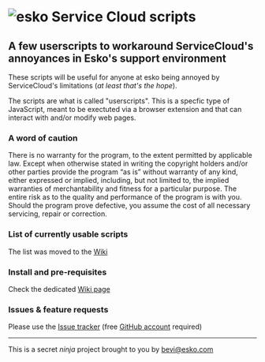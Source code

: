 ![esko](https://www.esko.com/design/esko/img/logo-esko-new.png "Esko") Service Cloud scripts
====== 
## A few userscripts  to workaround ServiceCloud's annoyances in Esko's support environment ##

These scripts will be useful for anyone at esko being annoyed by ServiceCloud's limitations (_at least that's the hope_).

The scripts are what is called "userscripts". This is a specfic type of JavaScript, meant to be exectuted via a browser extension and that can interact with and/or modify web pages.

### A word of caution
There is no warranty for the program, to the extent permitted by applicable law. Except when otherwise stated in writing the copyright holders and/or other parties provide the program “as is” without warranty of any kind, either expressed or implied, including, but not limited to, the implied warranties of merchantability and fitness for a particular purpose. The entire risk as to the quality and performance of the program is with you. Should the program prove defective, you assume the cost of all necessary servicing, repair or correction.

### List of currently usable scripts
The list was moved to the [Wiki](https://github.com/tuxfre/esko-SC-scripts/wiki)

### Install and pre-requisites
Check the dedicated [Wiki page](https://github.com/tuxfre/esko-SC-scripts/wiki/Install-and-Pre-requisites)

### Issues & feature requests
Please use the [Issue tracker](https://github.com/tuxfre/esko-SC-scripts/issues/new) (free [GitHub account](https://github.com/join?return_to=https%3A%2F%2Fgithub.com%2Ftuxfre%2Fesko-SC-scripts%2Fissues%2Fnew&source=login) required)

***
  
  
  
This is a secret _ninja_ project brought to you by bevi@esko.com
